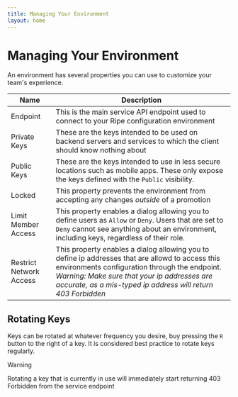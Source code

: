 ```yaml
---
title: Managing Your Environment
layout: home
---
```

# Managing Your Environment

An environment has several properties you can use to customize your team's experience.

Name|Description
-|-
Endpoint|This is the main service API endpoint used to connect to your Ripe configuration environment
Private Keys|These are the keys intended to be used on backend servers and services to which the client should know nothing about
Public Keys|These are the keys intended to use in less secure locations such as mobile apps. These only expose the keys defined with the `Public` visibility.
Locked|This property prevents the environment from accepting any changes *outside* of a promotion
Limit Member Access|This property enables a dialog allowing you to define users as `Allow` or `Deny`. Users that are set to `Deny` cannot see anything about an environment, including keys, regardless of their role.
Restrict Network Access|This property enables a dialog allowing you to define ip addresses that are allowd to access this environments configuration through the endpoint. *Warning: Make sure that your ip addresses are accurate, as a mis-typed ip address will return 403 Forbidden*

## Rotating Keys
Keys can be rotated at whatever frequency you desire, buy pressing the `R` button to the right of a key. It is considered best practice to rotate keys regularly.

> [!WARNING]
>
> Rotating a key that is currently in use will immediately start returning 403 Forbidden from the service endpoint